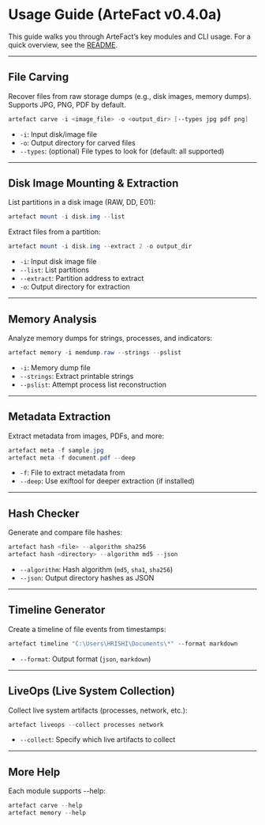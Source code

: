 # Usage Guide (ArteFact v0.4.0a)

This guide walks you through ArteFact’s key modules and CLI usage.
For a quick overview, see the [README](../README.md).

---

## File Carving

Recover files from raw storage dumps (e.g., disk images, memory dumps). Supports JPG, PNG, PDF by default.

```powershell
artefact carve -i <image_file> -o <output_dir> [--types jpg pdf png]
```

- `-i`: Input disk/image file
- `-o`: Output directory for carved files
- `--types`: (optional) File types to look for (default: all supported)

---

## Disk Image Mounting & Extraction

List partitions in a disk image (RAW, DD, E01):

```powershell
artefact mount -i disk.img --list
```

Extract files from a partition:

```powershell
artefact mount -i disk.img --extract 2 -o output_dir
```

- `-i`: Input disk image file
- `--list`: List partitions
- `--extract`: Partition address to extract
- `-o`: Output directory for extraction

---

## Memory Analysis

Analyze memory dumps for strings, processes, and indicators:

```powershell
artefact memory -i memdump.raw --strings --pslist
```

- `-i`: Memory dump file
- `--strings`: Extract printable strings
- `--pslist`: Attempt process list reconstruction

---

## Metadata Extraction

Extract metadata from images, PDFs, and more:

```powershell
artefact meta -f sample.jpg
artefact meta -f document.pdf --deep
```

- `-f`: File to extract metadata from
- `--deep`: Use exiftool for deeper extraction (if installed)

---

## Hash Checker

Generate and compare file hashes:

```powershell
artefact hash <file> --algorithm sha256
artefact hash <directory> --algorithm md5 --json
```

- `--algorithm`: Hash algorithm (`md5`, `sha1`, `sha256`)
- `--json`: Output directory hashes as JSON

---

## Timeline Generator

Create a timeline of file events from timestamps:

```powershell
artefact timeline "C:\Users\HRISHI\Documents\*" --format markdown
```

- `--format`: Output format (`json`, `markdown`)

---

## LiveOps (Live System Collection)

Collect live system artifacts (processes, network, etc.):

```powershell
artefact liveops --collect processes network
```

- `--collect`: Specify which live artifacts to collect

---

## More Help

Each module supports --help:

```powershell
artefact carve --help
artefact memory --help
```
